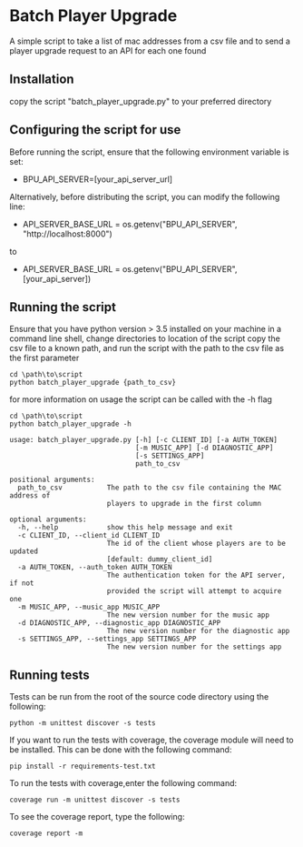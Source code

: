 # Batch Player Upgrade
A simple script to take a list of mac addresses from a csv file and to send a player upgrade request to an API for each one found 
## Installation
copy the script "batch_player_upgrade.py" to your preferred directory

## Configuring the script for use
Before running the script, ensure that the following environment variable is set:
- BPU_API_SERVER=[your_api_server_url]

Alternatively, before distributing the script, you can modify the following line:

- API_SERVER_BASE_URL = os.getenv("BPU_API_SERVER", "http://localhost:8000")

to
- API_SERVER_BASE_URL = os.getenv("BPU_API_SERVER", [your_api_server])


## Running the script
Ensure that you have python version > 3.5 installed on your machine
in a command line shell, change directories to location of the script
copy the csv file to a known path, and run the script with the path to the csv file as the first parameter

```
cd \path\to\script
python batch_player_upgrade {path_to_csv}
```

for more information on usage the script can be called with the -h flag
```
cd \path\to\script
python batch_player_upgrade -h

usage: batch_player_upgrade.py [-h] [-c CLIENT_ID] [-a AUTH_TOKEN]
                               [-m MUSIC_APP] [-d DIAGNOSTIC_APP]
                               [-s SETTINGS_APP]
                               path_to_csv

positional arguments:
  path_to_csv           The path to the csv file containing the MAC address of
                        players to upgrade in the first column

optional arguments:
  -h, --help            show this help message and exit
  -c CLIENT_ID, --client_id CLIENT_ID
                        The id of the client whose players are to be updated
                        [default: dummy_client_id]
  -a AUTH_TOKEN, --auth_token AUTH_TOKEN
                        The authentication token for the API server, if not
                        provided the script will attempt to acquire one
  -m MUSIC_APP, --music_app MUSIC_APP
                        The new version number for the music app
  -d DIAGNOSTIC_APP, --diagnostic_app DIAGNOSTIC_APP
                        The new version number for the diagnostic app
  -s SETTINGS_APP, --settings_app SETTINGS_APP
                        The new version number for the settings app

```
## Running tests
Tests can be run from the root of the source code directory using the following:
```
python -m unittest discover -s tests
```

If you want to run the tests with coverage, the coverage module will need to be installed. This can be done with the following command:
```
pip install -r requirements-test.txt
```

To run the tests with coverage,enter the following command:
```
coverage run -m unittest discover -s tests
```

To see the coverage report, type the following:
```
coverage report -m
```